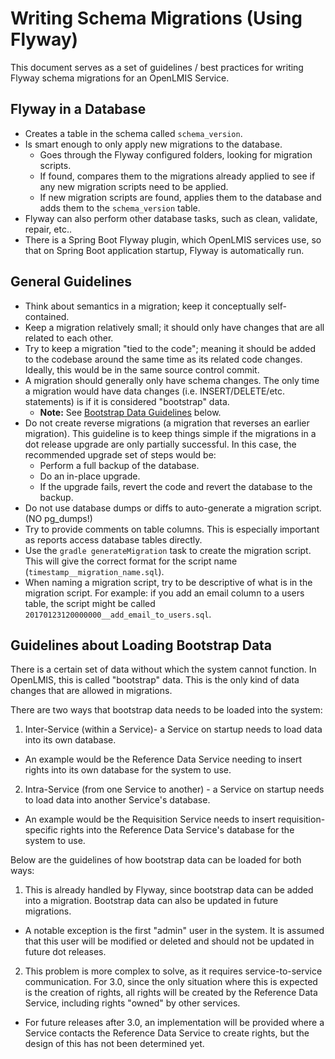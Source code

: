 # Writing Schema Migrations (Using Flyway)

This document serves as a set of guidelines / best practices for writing Flyway schema migrations
 for an OpenLMIS Service.

## Flyway in a Database

* Creates a table in the schema called `schema_version`.
* Is smart enough to only apply new migrations to the database.
  * Goes through the Flyway configured folders, looking for migration scripts.
  * If found, compares them to the migrations already applied to see if any new migration scripts
   need to be applied.
  * If new migration scripts are found, applies them to the database and adds them to the 
  `schema_version` table.
* Flyway can also perform other database tasks, such as clean, validate, repair, etc..
* There is a Spring Boot Flyway plugin, which OpenLMIS services use, so that on Spring Boot 
application startup, Flyway is automatically run.

## General Guidelines

* Think about semantics in a migration; keep it conceptually self-contained.
* Keep a migration relatively small; it should only have changes that are all related to each other.
* Try to keep a migration "tied to the code"; meaning it should be added to the codebase around 
the same time as its related code changes. Ideally, this would be in the same source control commit.
* A migration should generally only have schema changes. The only time a migration would have 
data changes (i.e. INSERT/DELETE/etc. statements) is if it is considered "bootstrap" data.
  * **Note:** See [Bootstrap Data Guidelines](#bootstrap) below.
* Do not create reverse migrations (a migration that reverses an earlier migration). This 
guideline is to keep things simple if the migrations in a dot release upgrade are only partially 
successful. In this case, the recommended upgrade set of steps would be:
  * Perform a full backup of the database.
  * Do an in-place upgrade.
  * If the upgrade fails, revert the code and revert the database to the backup.
* Do not use database dumps or diffs to auto-generate a migration script. (NO pg_dumps!)
* Try to provide comments on table columns. This is especially important as reports access 
database tables directly.
* Use the `gradle generateMigration` task to create the migration script. This will give the 
correct format for the script name (`timestamp__migration_name.sql`).
* When naming a migration script, try to be descriptive of what is in the migration script. For 
example: if you add an email column to a users table, the script might be called 
`20170123120000000__add_email_to_users.sql`.

## <a name="bootstrap">Guidelines about Loading Bootstrap Data</a>

There is a certain set of data without which the system cannot function. In OpenLMIS, this is 
called "bootstrap" data. This is the only kind of data changes that are allowed in migrations.

There are two ways that bootstrap data needs to be loaded into the system:

1. Inter-Service (within a Service)- a Service on startup needs to load data into its own database.
  * An example would be the Reference Data Service needing to insert rights into its own database
   for the system to use.
2. Intra-Service (from one Service to another) - a Service on startup needs to load data into 
another Service's database.
  * An example would be the Requisition Service needs to insert requisition-specific rights into 
  the Reference Data Service's database for the system to use.

Below are the guidelines of how bootstrap data can be loaded for both ways:

1. This is already handled by Flyway, since bootstrap data can be added into a migration. 
Bootstrap data can also be updated in future migrations.
  * A notable exception is the first "admin" user in the system. It is assumed that this user 
  will be modified or deleted and should not be updated in future dot releases.
2. This problem is more complex to solve, as it requires service-to-service communication. For 
3.0, since the only situation where this is expected is the creation of rights, all rights will 
be created by the Reference Data Service, including rights "owned" by other services.
  * For future releases after 3.0, an implementation will be provided where a Service contacts the 
  Reference Data Service to create rights, but the design of this has not been determined yet.